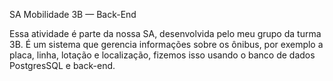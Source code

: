 SA Mobilidade 3B — Back-End

Essa atividade é parte da nossa SA, desenvolvida pelo meu grupo da turma 3B.
É um sistema que gerencia informações sobre os ônibus, por exemplo a placa, linha, lotação e localização, fizemos isso usando o banco de dados PostgresSQL e back-end.